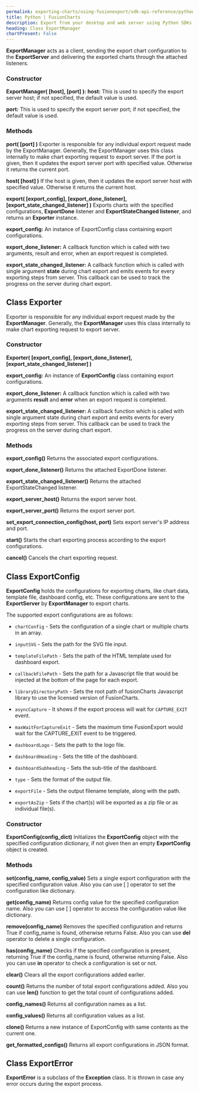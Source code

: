 ```yaml
---
permalink: exporting-charts/using-fusionexport/sdk-api-reference/python.html
title: Python | FusionCharts
description: Export from your desktop and web server using Python SDKs. A complete list of API reference.
heading: Class ExportManager
chartPresent: False
---
```


__ExportManager__ acts as a client, sending the export chart configuration to the __ExportServer__ and delivering the exported charts through the attached listeners.

### Constructor

**ExportManager( [host], [port] ):**
__host:__ This is used to specify the export server host; if not specified, the default value is used.

__port:__ This is used to specify the export server port; if not specified, the default value is used. 

### Methods

**port( [port] )**
Exporter is responsible for any individual export request made by the ExportManager. Generally, the ExportManager uses this class internally to make chart exporting request to export server.
If the port is given, then it updates the export server port with specified value. Otherwise it returns the current port.

**host( [host] )**
If the host is given, then it updates the export server host with specified value. Otherwise it returns the current host.

**export( [export_config], [export_done_listener], [export_state_changed_listener] )**
Exports charts with the specified configurations, **ExportDone** listener and **ExportStateChanged listener**, and returns an **Exporter** instance.

__export_config:__ An instance of ExportConfig class containing export configurations.

__export_done_listener:__ A callback function which is called with two arguments, result and error, when an export request is completed.

__export_state_changed_listener:__ A callback function which is called with single argument __state__ during chart export and emits events for every exporting steps from server. This callback  can be used to track the progress on the server during chart export.

## Class Exporter

Exporter is responsible for any individual export request made by the __ExportManager__. Generally, the __ExportManager__ uses this class internally to make chart exporting request to export server.

### Constructor

**Exporter( [export_config], [export_done_listener], [export_state_changed_listener] )**

__export_config:__ An instance of __ExportConfig__ class containing export configurations.

__export_done_listener:__ A callback function which is called with two arguments __result__ and __error__ when an export request is completed.

__export_state_changed_listener:__ A callback function which is called with single argument state during chart export and emits events for every exporting steps from server. This callback  can be used to track the progress on the server during chart export.

### Methods

**export_config()**
Returns the associated export configurations.

**export_done_listener()**
Returns the attached ExportDone listener.

**export_state_changed_listener()**
Returns the attached ExportStateChanged listener.

**export_server_host()**
Returns the export server host.

**export_server_port()**
Returns the export server port.

**set_export_connection_config(host, port)**
Sets export server's IP address and port.

**start()**
Starts the chart exporting process according to the export configurations.

**cancel()**
Cancels the chart exporting request.

## Class ExportConfig

__ExportConfig__ holds the configurations for exporting charts, like chart data, template file, dashboard config, etc. These configurations are sent to the __ExportServer__ by __ExportManager__ to export charts.

The supported export configurations are as follows:

* `chartConfig` - Sets the configuration of a single chart or multiple charts in an array.

* `inputSVG` - Sets the path for the SVG file input.

* `templateFilePath` - Sets the path of the HTML template used for dashboard export.

* `callbackFilePath` - Sets the path for a Javascript file that would be injected at the bottom of the page for each export.

* `libraryDirectoryPath` - Sets the root path of fusionCharts Javascript library to use the licensed version of FusionCharts.

* `asyncCapture` - It shows if the export process will wait for `CAPTURE_EXIT` event.

* `maxWaitForCaptureExit` - Sets the maximum time FusionExport would wait for the CAPTURE_EXIT event to be triggered.

* `dashboardLogo` - Sets the path to the logo file.

* `dashboardHeading` - Sets the title of the dashboard.

* `dashboardSubheading` - Sets the sub-title of the dashboard.

* `type` - Sets the format of the output file.

* `exportFile` - Sets the output filename template, along with the path.

* `exportAsZip` - Sets if the chart(s) will be exported as a zip file or as individual file(s).

### Constructor

**ExportConfig(config_dict)**
Initializes the __ExportConfig__ object with the specified configuration dictionary, if not given then an empty __ExportConfig__ object is created.

### Methods

**set(config_name, config_value)**
Sets a single export configuration with the specified configuration value. Also you can use [ ] operator to set the configuration like dictionary.

**get(config_name)**
Returns config value for the specified configuration name. Also you can use [ ] operator to access the configuration value like dictionary.

**remove(config_name)**
Removes the specified configuration and returns True if config_name is found, otherwise returns False. Also you can use __del__ operator to delete a single configuration.

**has(config_name)**
Checks if the specified configuration is present, returning True if the config_name is found, otherwise returning False. Also you can use __in__ operator to check a configuration is set or not.

**clear()**
Clears all the export configurations added earlier.

**count()**
Returns the number of total export configurations added. Also you can use __len()__ function to get the total count of configurations added.

**config_names()**
Returns all configuration names as a list.

**config_values()**
Returns all configuration values as a list.

**clone()**
Returns a new instance of ExportConfig with same contents as the current one.

**get_formatted_configs()**
Returns all export configurations in JSON format.

## Class ExportError

__ExportError__ is a subclass of the __Exception__ class. It is thrown in case any error occurs during the export process.